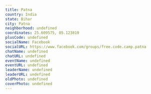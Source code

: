 ```yaml
---
title: Patna
country: India
state: Bihar
city: Patna
neighborhood: undefined
coordinates: 25.609575, 85.123819
plusCode: undefined
socialName: Facebook
socialURL: https://www.facebook.com/groups/free.code.camp.patna
chatName: undefined
chatURL: undefined
eventName: undefined
eventURL: undefined
leaderName: undefined
leaderURL: undefined
oldPhoto: undefined
coverPhoto: undefined
---
```

